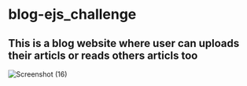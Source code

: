 # blog-ejs_challenge

## This is a blog website where user can uploads their articls or reads others articls too
![Screenshot (16)](https://user-images.githubusercontent.com/60787730/77329445-ffcbbc80-6d43-11ea-8a89-f6cfbf0f5405.png)
